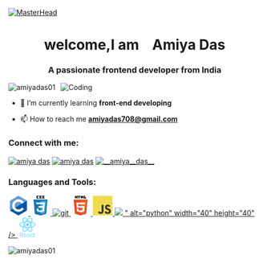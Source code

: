 [![MasterHead](https://repository-images.githubusercontent.com/588181932/e36ec678-7984-4cdd-8e4c-a3932772ff8e)](https://amiyadas01.io)
<h1 align="center">welcome,I am&nbsp;&nbsp;&nbsp; Amiya Das</h1>
<h3 align="center">A passionate frontend developer from India</h3>
<img align="right" alt="Coding" width="400" src="https://raw.githubusercontent.com/gist/abhirampai/ce94b0b8345cd969d3cf997578487cdd/raw/b2dc51d4421db9d4a5a17be817e07dc8ad1e3375/hello.gif">
<p align="left"> <img src="https://komarev.com/ghpvc/?username=amiyadas01&label=Profile%20views&color=0e75b6&style=flat"
        alt="amiyadas01" loop /> </p>

- 🌱 I’m currently learning **front-end developing**

- 📫 How to reach me **amiyadas708@gmail.com**

<h3 align="left">Connect with me:</h3>
<p align="left">
    <a href="https://x.com/amiya__das?s=09" target="blank"><img align="center"
            src="https://raw.githubusercontent.com/rahuldkjain/github-profile-readme-generator/master/src/images/icons/Social/twitter.svg"
            alt="amiya das" height="30" width="40" /></a>
    <a href="https://www.linkedin.com/in/amiya-das-?utm_source=share&utm_campaign=share_via&utm_content=profile&utm_medium=android_app" target="blank"><img align="center"
            src="https://raw.githubusercontent.com/rahuldkjain/github-profile-readme-generator/master/src/images/icons/Social/linked-in-alt.svg"
            alt="amiya das" height="30" width="40" /></a>
    <a href="https://instagram.com/__amiya__das__" target="blank"><img align="center"
            src="https://raw.githubusercontent.com/rahuldkjain/github-profile-readme-generator/master/src/images/icons/Social/instagram.svg"
            alt="__amiya__das__" height="30" width="40" /></a>
</p>

<h3 align="left">Languages and Tools:</h3>
<p align="left"> <a href="https://www.cprogramming.com/" target="_blank" rel="noreferrer"> <img
            src="https://raw.githubusercontent.com/devicons/devicon/master/icons/c/c-original.svg" alt="c" width="40"
            height="40" /> </a> <a href="https://www.w3schools.com/css/" target="_blank" rel="noreferrer"> <img
            src="https://raw.githubusercontent.com/devicons/devicon/master/icons/css3/css3-original-wordmark.svg"
            alt="css3" width="40" height="40" /> </a> <a href="https://git-scm.com/" target="_blank" rel="noreferrer">
        <img src="https://www.vectorlogo.zone/logos/git-scm/git-scm-icon.svg" alt="git" width="40" height="40" /> </a>
    <a href="https://www.w3.org/html/" target="_blank" rel="noreferrer"> <img
            src="https://raw.githubusercontent.com/devicons/devicon/master/icons/html5/html5-original-wordmark.svg"
            alt="html5" width="40" height="40" /> </a> <a href="https://developer.mozilla.org/en-US/docs/Web/JavaScript"
        target="_blank" rel="noreferrer"> <img
            src="https://raw.githubusercontent.com/devicons/devicon/master/icons/javascript/javascript-original.svg"
            alt="javascript" width="40" height="40" /> </a> <a href="https://www.python.org" target="_blank"
        rel="noreferrer"> <img
            src="<svg viewBox="0 0 256 256" version="1.1" xmlns="http://www.w3.org/2000/svg" xmlns:xlink="http://www.w3.org/1999/xlink" preserveAspectRatio="xMidYMid" fill="#000000"><g id="SVGRepo_bgCarrier" stroke-width="0"></g><g id="SVGRepo_tracerCarrier" stroke-linecap="round" stroke-linejoin="round"></g><g id="SVGRepo_iconCarrier"> <g> <path d="M119.616813,0.0688905149 C119.066276,0.118932037 117.314565,0.294077364 115.738025,0.419181169 C79.3775171,3.69690087 45.3192571,23.3131775 23.7481916,53.4631946 C11.7364614,70.2271045 4.05395894,89.2428829 1.15112414,109.384595 C0.12512219,116.415429 0,118.492153 0,128.025062 C0,137.557972 0.12512219,139.634696 1.15112414,146.665529 C8.10791789,194.730411 42.3163245,235.11392 88.7116325,250.076335 C97.0197458,252.753556 105.778299,254.580072 115.738025,255.680985 C119.616813,256.106338 136.383187,256.106338 140.261975,255.680985 C157.453763,253.779407 172.017986,249.525878 186.382014,242.194795 C188.584164,241.068861 189.00958,240.768612 188.709286,240.518404 C188.509091,240.36828 179.124927,227.782837 167.86393,212.570214 L147.393939,184.922273 L121.743891,146.965779 C107.630108,126.098464 96.0187683,109.034305 95.9186706,109.034305 C95.8185728,109.009284 95.7184751,125.873277 95.6684262,146.465363 C95.5933529,182.52028 95.5683284,183.971484 95.1178886,184.82219 C94.4672532,186.048207 93.9667644,186.548623 92.915738,187.099079 C92.114956,187.499411 91.4142717,187.574474 87.6355816,187.574474 L83.3063539,187.574474 L82.1552297,186.848872 C81.4044966,186.373477 80.8539589,185.747958 80.4785924,185.022356 L79.9530792,183.896422 L80.0031281,133.729796 L80.0782014,83.5381493 L80.8539589,82.5623397 C81.25435,82.0369037 82.1051808,81.3613431 82.7057674,81.0360732 C83.7317693,80.535658 84.1321603,80.4856165 88.4613881,80.4856165 C93.5663734,80.4856165 94.4172043,80.6857826 95.7434995,82.1369867 C96.1188661,82.5373189 110.007429,103.454675 126.623656,128.650581 C143.239883,153.846488 165.962072,188.250034 177.122972,205.139048 L197.392766,235.839522 L198.418768,235.163961 C207.502639,229.259062 217.112023,220.852086 224.719453,212.09482 C240.910264,193.504394 251.345455,170.835585 254.848876,146.665529 C255.874878,139.634696 256,137.557972 256,128.025062 C256,118.492153 255.874878,116.415429 254.848876,109.384595 C247.892082,61.3197135 213.683675,20.9362052 167.288368,5.97379012 C159.105376,3.32158945 150.396872,1.49507389 140.637341,0.394160408 C138.234995,0.143952798 121.693842,-0.131275573 119.616813,0.0688905149 L119.616813,0.0688905149 Z M172.017986,77.4831252 C173.219159,78.0836234 174.195112,79.2345784 174.545455,80.435575 C174.74565,81.0861148 174.795699,94.9976579 174.74565,126.348671 L174.670577,171.336 L166.73783,159.17591 L158.780059,147.01582 L158.780059,114.313685 C158.780059,93.1711423 158.880156,81.2862808 159.030303,80.7108033 C159.430694,79.3096407 160.306549,78.2087272 161.507722,77.5581875 C162.533724,77.0327515 162.909091,76.98271 166.837928,76.98271 C170.541544,76.98271 171.19218,77.0327515 172.017986,77.4831252 Z" fill="#000000"> </path> </g> </g></svg>"
            alt="python" width="40" height="40" /> </a> <a href="https://reactjs.org/" target="_blank" rel="noreferrer">
        <img src="https://raw.githubusercontent.com/devicons/devicon/master/icons/react/react-original-wordmark.svg"
            alt="react" width="40" height="40" /> </a> </p>

<p><img align="center"
        src="https://github-readme-stats.vercel.app/api/top-langs?username=amiyadas01&show_icons=true&locale=en&layout=compact"
        alt="amiyadas01" /></p>
<!--
**amiyadas01/amiyadas01** is a ✨ _special_ ✨ repository because its `README.md` (this file) appears on your GitHub profile.

Here are some ideas to get you started:

- 🔭 I’m currently working on ...
- 🌱 I’m currently learning ...
- 👯 I’m looking to collaborate on ...
- 🤔 I’m looking for help with ...
- 💬 Ask me about ...
- 📫 How to reach me: ...
- 😄 Pronouns: ...
- ⚡ Fun fact: ...
-->
